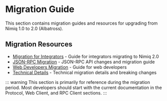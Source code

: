 # Migration Guide

This section contains migration guides and resources for upgrading from Nimiq 1.0 to 2.0 (Albatross).

## Migration Resources

- [Migration for Integrators](migration-integrators) - Guide for integrators migrating to Nimiq 2.0
- [JSON-RPC Migration](migration-json-rpc) - JSON-RPC API changes and migration guide
- [Web Developers Migration](migration-web-developers) - Guide for web developers
- [Technical Details](migration-technical-details) - Technical migration details and breaking changes

::: warning
This section is primarily for reference during the migration period. Most developers should start with the current documentation in the Protocol, Web Client, and RPC Client sections.
:::
